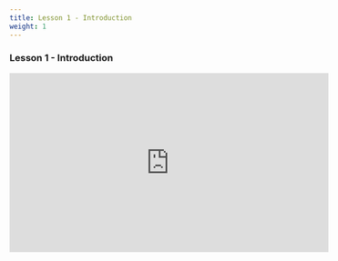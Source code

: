 ```yaml
---
title: Lesson 1 - Introduction
weight: 1
---
```

### Lesson 1 - Introduction

<iframe width="560" height="315" src="https://www.youtube.com/embed/bFljMHTQ1QY" frameborder="0" allow="autoplay; encrypted-media" allowfullscreen></iframe>